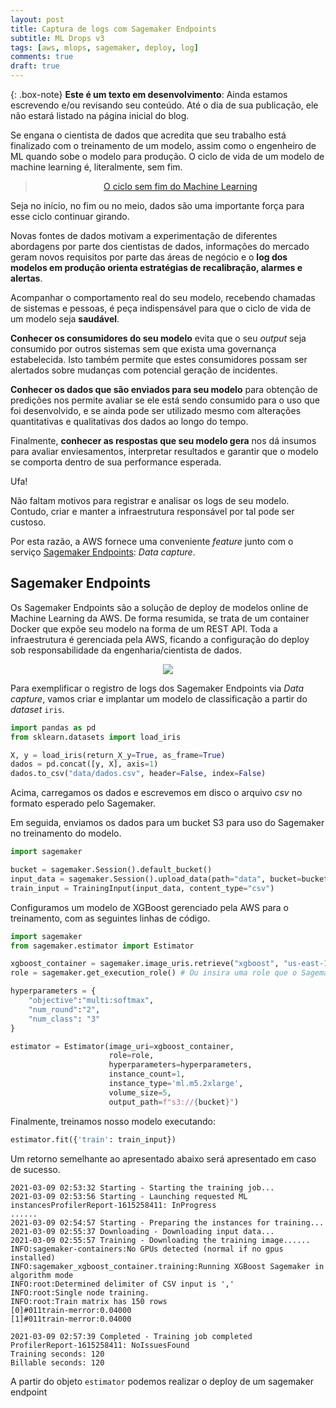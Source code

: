 ```yaml
---
layout: post
title: Captura de logs com Sagemaker Endpoints
subtitle: ML Drops v3
tags: [aws, mlops, sagemaker, deploy, log]
comments: true
draft: true
---
```


{: .box-note}
**Este é um texto em desenvolvimento**: Ainda estamos escrevendo e/ou revisando seu conteúdo. Até o dia de sua publicação, ele não estará listado na página inicial do blog.

Se engana o cientista de dados que acredita que seu trabalho está finalizado com o treinamento de um modelo, assim como o engenheiro de ML quando sobe o modelo para produção. O ciclo de vida de um modelo de machine learning é, literalmente, sem fim.

<center>
<blockquote class="imgur-embed-pub" lang="en" data-id="a/RBWQRTj"  ><a href="//imgur.com/a/RBWQRTj">O ciclo sem fim do Machine Learning</a></blockquote><script async src="//s.imgur.com/min/embed.js" charset="utf-8"></script>
</center>

Seja no início, no fim ou no meio, dados são uma importante força para esse ciclo continuar girando. 

Novas fontes de dados motivam a experimentação de diferentes abordagens por parte dos cientistas de dados, informações do mercado geram novos requisitos por parte das áreas de negócio e o **log dos modelos em produção orienta estratégias de recalibração, alarmes e alertas**.

Acompanhar o comportamento real do seu modelo, recebendo chamadas de sistemas e pessoas, é peça indispensável para que o ciclo de vida de um modelo seja **saudável**.

**Conhecer os consumidores do seu modelo** evita que o seu *output* seja consumido por outros sistemas sem que exista uma governança estabelecida. Isto também permite que estes consumidores possam ser alertados sobre mudanças com potencial geração de incidentes.

**Conhecer os dados que são enviados para seu modelo** para obtenção de predições nos permite avaliar se ele está sendo consumido para o uso que foi desenvolvido, e se ainda pode ser utilizado mesmo com alterações quantitativas e qualitativas dos dados ao longo do tempo.

Finalmente, **conhecer as respostas que seu modelo gera** nos dá insumos para avaliar enviesamentos, interpretar resultados e garantir que o modelo se comporta dentro de sua performance esperada.

Ufa!

Não faltam motivos para registrar e analisar os logs de seu modelo. Contudo, criar e manter a infraestrutura responsável por tal pode ser custoso.

Por esta razão, a AWS fornece uma conveniente *feature* junto com o serviço [Sagemaker Endpoints](https://docs.aws.amazon.com/sagemaker/latest/dg/how-it-works-deployment.html): *Data capture*.

## Sagemaker Endpoints

Os Sagemaker Endpoints são a solução de deploy de modelos online de Machine Learning da AWS. De forma resumida, se trata de um container Docker que expõe seu modelo na forma de um REST API. Toda a infraestrutura é gerenciada pela AWS, ficando a configuração do deploy sob responsabilidade da engenharia/cientista de dados.

<p style="text-align: center"><a href="https://aws.amazon.com/blogs/machine-learning/load-test-and-optimize-an-amazon-sagemaker-endpoint-using-automatic-scaling/"><img src="https://d2908q01vomqb2.cloudfront.net/f1f836cb4ea6efb2a0b1b99f41ad8b103eff4b59/2018/05/17/load-test-sagemaker-3.gif"></a></p>

Para exemplificar o registro de logs dos Sagemaker Endpoints via *Data capture*, vamos criar e implantar um modelo de classificação a partir do *dataset* `iris`.

```python
import pandas as pd
from sklearn.datasets import load_iris

X, y = load_iris(return_X_y=True, as_frame=True)
dados = pd.concat([y, X], axis=1)
dados.to_csv("data/dados.csv", header=False, index=False)
```

Acima, carregamos os dados e escrevemos em disco o arquivo *csv* no formato esperado pelo Sagemaker.

Em seguida, enviamos os dados para um bucket S3 para uso do Sagemaker no treinamento do modelo.

```python
import sagemaker

bucket = sagemaker.Session().default_bucket()
input_data = sagemaker.Session().upload_data(path="data", bucket=bucket)
train_input = TrainingInput(input_data, content_type="csv")
```

Configuramos um modelo de XGBoost gerenciado pela AWS para o treinamento, com as seguintes linhas de código.

```python
import sagemaker
from sagemaker.estimator import Estimator

xgboost_container = sagemaker.image_uris.retrieve("xgboost", "us-east-1", "1.2-1")
role = sagemaker.get_execution_role() # Ou insira uma role que o Sagemaker possa assumir

hyperparameters = {
    "objective":"multi:softmax",
    "num_round":"2",
    "num_class": "3"
}

estimator = Estimator(image_uri=xgboost_container,
                      role=role,
                      hyperparameters=hyperparameters,
                      instance_count=1,
                      instance_type='ml.m5.2xlarge', 
                      volume_size=5,
                      output_path=f"s3://{bucket}")
```

Finalmente, treinamos nosso modelo executando:

```python
estimator.fit({'train': train_input})
```

Um retorno semelhante ao apresentado abaixo será apresentado em caso de sucesso.

```
2021-03-09 02:53:32 Starting - Starting the training job...
2021-03-09 02:53:56 Starting - Launching requested ML instancesProfilerReport-1615258411: InProgress
......
2021-03-09 02:54:57 Starting - Preparing the instances for training...
2021-03-09 02:55:37 Downloading - Downloading input data...
2021-03-09 02:55:57 Training - Downloading the training image......
INFO:sagemaker-containers:No GPUs detected (normal if no gpus installed)
INFO:sagemaker_xgboost_container.training:Running XGBoost Sagemaker in algorithm mode
INFO:root:Determined delimiter of CSV input is ','
INFO:root:Single node training.
INFO:root:Train matrix has 150 rows
[0]#011train-merror:0.04000
[1]#011train-merror:0.04000

2021-03-09 02:57:39 Completed - Training job completed
ProfilerReport-1615258411: NoIssuesFound
Training seconds: 120
Billable seconds: 120
```

A partir do objeto `estimator` podemos realizar o deploy de um sagemaker endpoint


